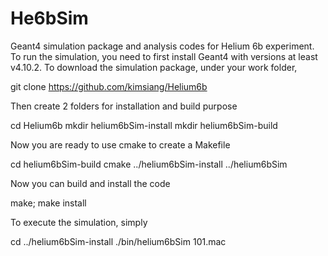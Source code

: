 # He6bSim

Geant4 simulation package and analysis codes for Helium 6b experiment. To run the simulation, you need to first install Geant4 with versions at least v4.10.2. To download the simulation package, under your work folder, 

git clone https://github.com/kimsiang/Helium6b

Then create 2 folders for installation and build purpose

cd Helium6b
mkdir helium6bSim-install
mkdir helium6bSim-build

Now you are ready to use cmake to create a Makefile

cd helium6bSim-build
cmake ../helium6bSim-install ../helium6bSim

Now you can build and install the code

make; make install

To execute the simulation, simply

cd ../helium6bSim-install
./bin/helium6bSim 101.mac
